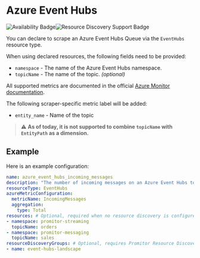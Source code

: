 # Azure Event Hubs

![Availability Badge](https://img.shields.io/badge/Available%20Starting-v2.0-green.svg)![Resource Discovery Support Badge](https://img.shields.io/badge/Support%20for%20Resource%20Discovery-Yes-green.svg)

You can declare to scrape an Azure Event Hubs Queue via the `EventHubs`
resource type.

When using declared resources, the following fields need to be provided:

- `namespace` - The name of the Azure Event Hubs namespace.
- `topicName` - The name of the topic. *(optional)*

All supported metrics are documented in the official [Azure Monitor documentation](https://docs.microsoft.com/en-us/azure/azure-monitor/platform/metrics-supported#microsofteventhubnamespaces).

The following scraper-specific metric label will be added:

- `entity_name` - Name of the topic

> :warning: **As of today, it is not supported to combine `topicName` with `EntityPath` as a dimension.**

## Example

Here is an example configuration:

```yaml
name: azure_event_hubs_incoming_messages
description: "The number of incoming messages on an Azure Event Hubs topic"
resourceType: EventHubs
azureMetricConfiguration:
  metricName: IncomingMessages
  aggregation:
    type: Total
resources: # Optional, required when no resource discovery is configured
- namespace: promitor-streaming
  topicName: orders
- namespace: promitor-messaging
  topicName: sales
resourceDiscoveryGroups: # Optional, requires Promitor Resource Discovery agent (https://promitor.io/concepts/how-it-works#using-resource-discovery)
- name: event-hubs-landscape
```
